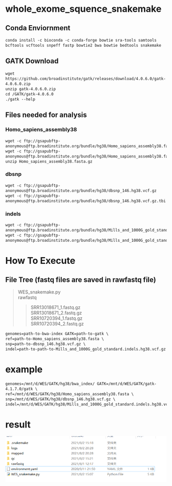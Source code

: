 # whole_exome_squence_snakemake

## Conda Enviornment
```
conda install -c bioconda -c conda-forge bowtie sra-tools samtools bcftools vcftools snpeff fastp bowtie2 bwa bowtie bedtools snakemake
```

## GATK Download
```
wget  https://github.com/broadinstitute/gatk/releases/download/4.0.6.0/gatk-4.0.6.0.zip
unzip gatk-4.0.6.0.zip
cd /GATK/gatk-4.0.6.0
./gatk --help
```

## Files needed for analysis
### Homo_sapiens_assembly38
```
wget -c ftp://gsapubftp-anonymous@ftp.broadinstitute.org/bundle/hg38/Homo_sapiens_assembly38.fasta.gz  
wget -c ftp://gsapubftp-anonymous@ftp.broadinstitute.org/bundle/hg38/Homo_sapiens_assembly38.fasta.fai  
unzip Homo_sapiens_assembly38.fasta.gz
```

### dbsnp
```
wget -c ftp://gsapubftp-anonymous@ftp.broadinstitute.org/bundle/hg38/dbsnp_146.hg38.vcf.gz
wget -c ftp://gsapubftp-anonymous@ftp.broadinstitute.org/bundle/hg38/dbsnp_146.hg38.vcf.gz.tbi
```
### indels
```
wget -c ftp://gsapubftp-anonymous@ftp.broadinstitute.org/bundle/hg38/Mills_and_1000G_gold_standard.indels.hg38.vcf.gz 
wget -c ftp://gsapubftp-anonymous@ftp.broadinstitute.org/bundle/hg38/Mills_and_1000G_gold_standard.indels.hg38.vcf.gz.tbi
```

# How To Execute
## File Tree (fastq files are saved in rawfastq file)
>WES_snakemake.py<br>
>rawfastq
>>SRR13018671_1.fastq.gz<br>
>>SRR13018671_2.fastq.gz<br>
>>SRR10720394_1.fastq.gz<br>
>>SRR10720394_2.fastq.gz<br>

```
genomes=path-to-bwa-index GATK=path-to-gatk \
ref=path-to-Homo_sapiens_assembly38.fasta \
snp=path-to-dbsnp_146.hg38.vcf.gz \
indel=path-to-path-to-Mills_and_1000G_gold_standard.indels.hg38.vcf.gz
```
# example
```
genomes=/mnt/d/WES/GATK/hg38/bwa_index/ GATK=/mnt/d/WES/GATK/gatk-4.1.7.0/gatk \
ref=/mnt/d/WES/GATK/hg38/Homo_sapiens_assembly38.fasta \
snp=/mnt/d/WES/GATK/hg38/dbsnp_146.hg38.vcf.gz \
indel=/mnt/d/WES/GATK/hg38/Mills_and_1000G_gold_standard.indels.hg38.vcf.gz
```
# result
![image](https://github.com/XiaoqiLuo/whole_exome_squence_snakemake/blob/main/%E5%BE%AE%E4%BF%A1%E6%88%AA%E5%9B%BE_20210806201251.png)
